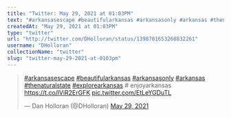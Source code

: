 ```yaml
---
title: "Twitter: May 29, 2021 at 01:03PM"
text: "#arkansasescape #beautifularkansas #arkansasonly #arkansas #thenaturalstate #explorearkansas # enjoyarkansas https://t.co/lViR2ErGFK https://t.co/EtLeYGDuTL"
createdAt: "May 29, 2021 at 01:03PM"
type: "twitter"
url: "http://twitter.com/DHolloran/status/1398701653268832261"
username: "DHolloran"
collectionName: "twitter"
slug: "twitter-may-29-2021-at-0103pm"
---
```


<blockquote class="twitter-tweet"><p lang="en" dir="ltr"><a href="https://twitter.com/hashtag/arkansasescape?src=hash&amp;ref_src=twsrc%5Etfw">#arkansasescape</a> <a href="https://twitter.com/hashtag/beautifularkansas?src=hash&amp;ref_src=twsrc%5Etfw">#beautifularkansas</a> <a href="https://twitter.com/hashtag/arkansasonly?src=hash&amp;ref_src=twsrc%5Etfw">#arkansasonly</a> <a href="https://twitter.com/hashtag/arkansas?src=hash&amp;ref_src=twsrc%5Etfw">#arkansas</a> <a href="https://twitter.com/hashtag/thenaturalstate?src=hash&amp;ref_src=twsrc%5Etfw">#thenaturalstate</a> <a href="https://twitter.com/hashtag/explorearkansas?src=hash&amp;ref_src=twsrc%5Etfw">#explorearkansas</a> # enjoyarkansas <a href="https://t.co/lViR2ErGFK">https://t.co/lViR2ErGFK</a> <a href="https://t.co/EtLeYGDuTL">pic.twitter.com/EtLeYGDuTL</a></p>&mdash; Dan Holloran (@DHolloran) <a href="https://twitter.com/DHolloran/status/1398701653268832261?ref_src=twsrc%5Etfw">May 29, 2021</a></blockquote>
<script async src="https://platform.twitter.com/widgets.js" charset="utf-8"></script>

